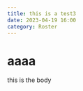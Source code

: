 ```yaml
--- 
title: this is a test3 
date: 2023-04-19 16:00 
category: Roster 
--- 
```


# aaaa

this is the body 
